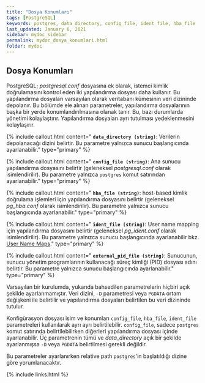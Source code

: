 ```yaml
---
title: "Dosya Konumları"
tags: [PostgreSQL]
keywords: postgres, data_directory, config_file, ident_file, hba_file
last_updated: January 6, 2021
sidebar: mydoc_sidebar
permalink: mydoc_dosya_konumlari.html
folder: mydoc
---
```


## Dosya Konumları

PostgreSQL; *postgresql.conf* dosyasına ek olarak, istemci kimlik doğrulamasını kontrol eden iki yapılandırma dosyası daha kullanır. Bu yapılandırma dosyaları varsayılan olarak veritabanı kümesinin veri dizininde depolanır. Bu bölümde ele alınan parametreler, yapılandırma dosyalarının başka bir yerde konumlandırılmasına olanak tanır. Bu, bazı durumlarda yönetimi kolaylaştırır. Yapılandırma dosyaları ayrı tutulması yedeklenmesini kolaylaşırır.

{% include callout.html content=" **`data_directory (string)`**: Verilerin depolanacağı dizini belirtir. Bu parametre yalnızca sunucu başlangıcında ayarlanabilir." type="primary" %}

{% include callout.html content=" **`config_file (string)`**: Ana sunucu yapılandırma dosyasını belirtir (geleneksel *postgresql.conf* olarak isimlendirilir). Bu parametre yalnızca `postgres` komut satırından ayarlanabilir." type="primary" %}

{% include callout.html content=" **`hba_file (string)`**: host-based kimlik doğrulama işlemleri için yapılandırma dosyasını belirtir (geleneksel *pg_hba.conf* olarak isimlendirilir). Bu parametre yalnızca sunucu başlangıcında ayarlanabilir." type="primary" %}

{% include callout.html content=" **`ident_file (string)`**: User name mapping için yapılandırma dosyasını belirtir (geleneksel *pg_ident.conf* olarak isimlendirilir). Bu parametre yalnızca sunucu başlangıcında ayarlanabilir bkz. [User Name Maps](https://www.postgresql.org/docs/current/auth-username-maps.html)." type="primary" %}

{% include callout.html content=" **`external_pid_file (string)`**: Sunucunun, sunucu yönetim programlarının kullanacağı süreç kimliği (PID) dosyası adını belirtir. Bu parametre yalnızca sunucu başlangıcında ayarlanabilir." type="primary" %}

Varsayılan bir kurulumda, yukarıda bahsedilen parametrelerin hiçbiri açık şekilde ayarlanmamıştır. Veri dizini, `-D` parametresi veya `PGDATA` ortam değişkeni ile belirtilir ve yapılandırma dosyaları belirtilen bu veri dizininde tutulur.

Konfigürasyon dosyası isim ve konumları `config_file`, `hba_file`, `ident_file` parametreleri kullanılarak ayrı ayrı belirtilebilir. `config_file`, sadece `postgres` komut satırında belirtilebilirken diğerleri yapılandırma dosyası içinde ayarlanabilir. Üç parametrenin tümü ve *data_directory* açık bir şekilde ayarlanmışsa `-D` veya `PGDATA` belirtilmesi gerekli değildir.

Bu parametreler ayarlanırken relative path `postgres`'in başlatıldığı dizine göre yorumlanacaktır.

{% include links.html %}
